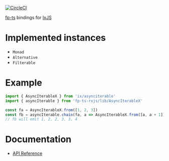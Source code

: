 [![CircleCI](https://circleci.com/gh/werk85/fp-ts-ixjs.svg?style=svg)](https://circleci.com/gh/werk85/fp-ts-ixjs)

[fp-ts](https://github.com/gcanti/fp-ts) bindings for [IxJS](https://github.com/ReactiveX/IxJS)

# Implemented instances

- `Monad`
- `Alternative`
- `Filterable`

# Example

```ts
import { AsyncIterableX } from 'ix/asynciterable'
import { asyncIterable } from 'fp-ts-rxjs/lib/AsyncIterableX'

const fa = AsyncIterableX.from([1, 2, 3])
const fb = asyncIterable.chain(fa, a => AsyncIterableX.from([a, a + 1]))
// fb will emit 1, 2, 2, 3, 3, 4
```

# Documentation

- [API Reference](https://werk85.github.io/fp-ts-ixjs)